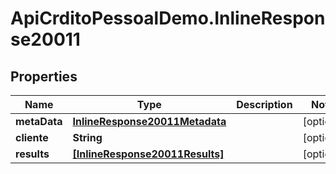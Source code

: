 # ApiCrditoPessoalDemo.InlineResponse20011

## Properties
Name | Type | Description | Notes
------------ | ------------- | ------------- | -------------
**metaData** | [**InlineResponse20011Metadata**](InlineResponse20011Metadata.md) |  | [optional] 
**cliente** | **String** |  | [optional] 
**results** | [**[InlineResponse20011Results]**](InlineResponse20011Results.md) |  | [optional] 


